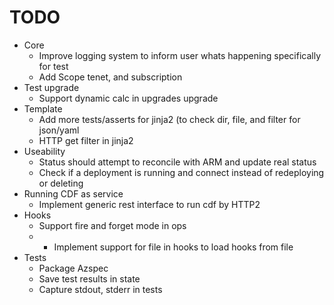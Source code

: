 
# TODO

* Core
    * Improve logging system to inform user whats happening specifically for test
    * Add Scope tenet, and subscription
* Test upgrade
    * Support dynamic calc in upgrades upgrade
* Template
    * Add more tests/asserts for jinja2 (to check dir, file, and filter for json/yaml
    * HTTP get filter in jinja2
* Useability 
    * Status should attempt to reconcile with ARM and update real status
    * Check if a deployment is running and connect instead of redeploying or deleting
* Running CDF as service
    * Implement generic rest interface to run cdf by HTTP2
* Hooks
    * Support fire and forget mode in ops
    * * Implement support for file in hooks to load hooks from file
* Tests
    * Package Azspec 
    * Save test results in state
    * Capture stdout, stderr in tests